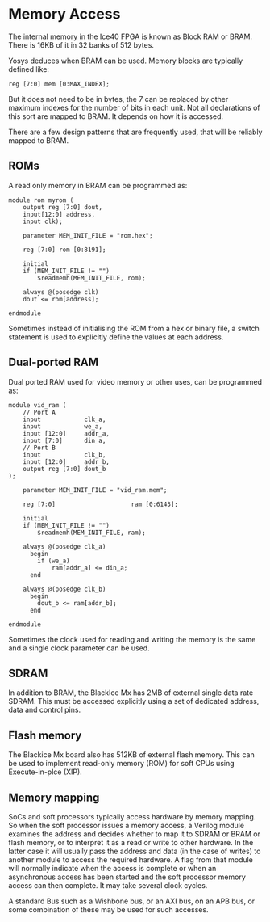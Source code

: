 # Memory Access

The internal memory in the Ice40 FPGA is known as Block RAM or BRAM. There is 16KB of it in 32 banks of 512 bytes.

Yosys deduces when BRAM can be used. Memory blocks are typically defined like:

	reg [7:0] mem [0:MAX_INDEX];

But it does not need to be in bytes, the 7 can be replaced by other maximum indexes for the number of bits in each unit. Not all declarations of this sort are mapped to BRAM. It depends on how it is accessed.

There are a few design patterns that are frequently used, that will be reliably mapped to BRAM.

## ROMs

A read only memory in BRAM can be programmed as:

	module rom myrom (
		output reg [7:0] dout,
		input[12:0] address, 
		input clk);

		parameter MEM_INIT_FILE = "rom.hex";

		reg [7:0] rom [0:8191];

		initial
		if (MEM_INIT_FILE != "")
			$readmemh(MEM_INIT_FILE, rom);

		always @(posedge clk)
		dout <= rom[address];

	endmodule

Sometimes instead of initialising the ROM from a hex or binary file, a switch statement is used to explicitly define the values at each address.

## Dual-ported RAM

Dual ported RAM used for video memory or other uses, can be programmed as:

	module vid_ram (
		// Port A
		input            clk_a,
		input            we_a,
		input [12:0]     addr_a,
		input [7:0]      din_a,
		// Port B
		input            clk_b,
		input [12:0]     addr_b,
		output reg [7:0] dout_b            
	);

		parameter MEM_INIT_FILE = "vid_ram.mem";

		reg [7:0]                     ram [0:6143];

		initial
		if (MEM_INIT_FILE != "")
			$readmemh(MEM_INIT_FILE, ram);

		always @(posedge clk_a)
		  begin
			if (we_a)
				ram[addr_a] <= din_a;
		  end

		always @(posedge clk_b)
		  begin
			dout_b <= ram[addr_b];
		  end

	endmodule

Sometimes the clock used for reading and writing the memory is the same and a single clock parameter can be used.

## SDRAM

In addition to BRAM, the BlackIce Mx has 2MB of external single data rate SDRAM. This must be accessed explicitly using a set of dedicated address, data and control pins.

## Flash memory

The Blackice Mx board also has 512KB of external flash memory. This can be used to implement read-only memory (ROM) for soft CPUs using Execute-in-plce (XIP).

## Memory mapping

SoCs and soft processors typically access hardware by memory mapping. So when the soft processor issues a memory access, a Verilog module examines the address and decides whether to map it to SDRAM or BRAM or flash memory, or to interpret it as a read or write to other hardware. In the latter case it will usually pass the address and data (in the case of writes) to another module to access the required hardware. A flag from that module will normally indicate when the access is complete or when an asynchronous access has been started and the soft processor memory access can then complete. It may take several clock cycles.

A standard Bus such as a Wishbone bus, or an AXI bus, on an APB bus, or some combination of these may be used for such accesses.

